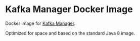 # Kafka Manager Docker Image

Docker image for [Kafka Manager](https://github.com/yahoo/kafka-manager).

Optimized for space and based on the standard Java 8 image.
